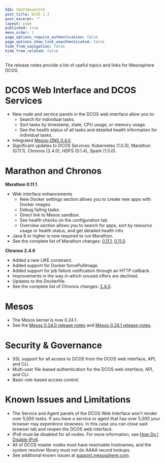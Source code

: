 ```yaml
---
UID: 56df3dee415f9
post_title: DCOS 1.3
post_excerpt: ""
layout: page
published: true
menu_order: 1
page_options_require_authentication: false
page_options_show_link_unauthenticated: false
hide_from_navigation: false
hide_from_related: false
---
```

The release notes provide a list of useful topics and links for Mesosphere DCOS.

# <a name="dcos-ui"></a>DCOS Web Interface and DCOS Services

*   New node and service panels in the DCOS web interface allow you to: 
    *   Search for individual tasks.
    *   Sort tasks by timestamp, state, CPU usage, or memory usage.
    *   See the health status of all tasks and detailed health information for individual tasks.
*   Integrated [Mesos-DNS 0.4.0][1].
*   Significant updates to DCOS Services: Kubernetes (1.0.3), Marathon (0.11.1), Chronos (2.4.0), HDFS (0.1.4), Spark (1.5.0).

# <a name="marathon-chronos"></a>Marathon and Chronos

**Marathon 0.11.1**

*   Web interface enhancements 
    *   New Docker settings section allows you to create new apps with Docker images.
    *   Debug failing tasks.
    *   Direct link to Mesos sandbox.
    *   See health checks on the configuration tab.
    *   Overview section allows you to search for apps, sort by resource usage or health status, and get detailed health info.
*   Java 8 or higher is now required to run Marathon. 
*   See the complete list of Marathon changes: [0\.11.1][2], [0\.11.0][3].

**Chronos 2.4.0**

*   Added a new LIKE constraint.
*   Added support for Docker forcePullImage.
*   Added support for job failure notification through an HTTP callback.
*   Improvements in the way in which unused offers are declined.
*   Updates to the Dockerfile.
*   See the complete list of Chronos changes: [2\.4.0][4].

# <a name="mesos"></a>Mesos

*   The Mesos kernel is now 0.24.1.
*   See the [Mesos 0.24.0 release notes][5] and [Mesos 0.24.1 release notes][6]. 

# <a name="security"></a>Security & Governance

*   SSL support for all access to DCOS from the DCOS web interface, API, and CLI.
*   Multi-user file-based authentication for the DCOS web interface, API, and CLI.
*   Basic role-based access control.

<!-- ## System Requirements

The system requirements are documented [here](/getting-started/sys-requirements/). -->

# <a name="known-issues"></a>Known Issues and Limitations

*   The Service and Agent panels of the DCOS Web Interface won't render over 5,000 tasks. If you have a service or agent that has over 5,000 your browser may experience slowness. In this case you can close said browser tab and reopen the DCOS web interface.
*   IPv6 must be disabled for all nodes. For more information, see <a href="https://wiki.centos.org/FAQ/CentOS7#head-8984faf811faccca74c7bcdd74de7467f2fcd8ee" target="_blank">How Do I Disable IPv6</a>.
*   All of DCOS master nodes must have resolvable hostnames, and the system resolver library must not do AAAA record lookups.
*   See additional known issues at <a href="https://support.mesosphere.com" target="_blank">support.mesosphere.com</a>.

 [1]: https://github.com/mesosphere/mesos-dns/releases/tag/v0.4.0
 [2]: https://github.com/mesosphere/marathon/releases/tag/v0.11.1
 [3]: https://github.com/mesosphere/marathon/releases/tag/v0.11.0
 [4]: https://github.com/mesos/chronos/releases/tag/2.4.0
 [5]: http://mesos.apache.org/blog/mesos-0-24-0-released/
 [6]: http://mesos.apache.org/blog/mesos-0-24-1-and-more-released/